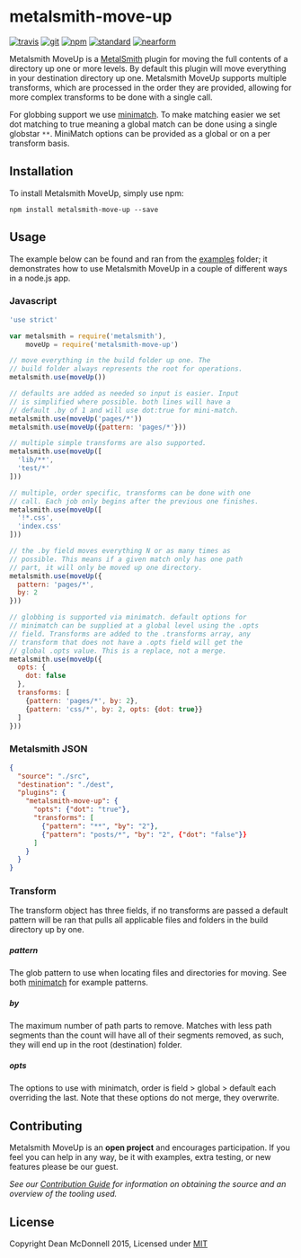 # metalsmith-move-up
[![travis][travis-badge]][travis-url]
[![git][git-badge]][git-url]
[![npm][npm-badge]][npm-url]
[![standard][standard-badge]][standard-url]
[![nearform][nearform-badge]][nearform-url]

Metalsmith MoveUp is a [MetalSmith][] plugin for moving the full contents of a directory up one or more
levels. By default this plugin will move everything in your destination directory up one. Metalsmith MoveUp
supports multiple transforms, which are processed in the order they are provided, allowing for more complex
transforms to be done with a single call.

For globbing support we use [minimatch][]. To make matching easier we set dot matching to true meaning a global
match can be done using a single globstar `**`. MiniMatch options can be provided as a global or on a per transform
basis.

## Installation
To install Metalsmith MoveUp, simply use npm:

```
npm install metalsmith-move-up --save
```

## Usage
The example below can be found and ran from the [examples](./examples/) folder; it demonstrates
how to use Metalsmith MoveUp in a couple of different ways in a node.js app.

### Javascript
```javascript
'use strict'

var metalsmith = require('metalsmith'),
    moveUp = require('metalsmith-move-up')

// move everything in the build folder up one. The
// build folder always represents the root for operations.
metalsmith.use(moveUp())

// defaults are added as needed so input is easier. Input
// is simplified where possible. both lines will have a
// default .by of 1 and will use dot:true for mini-match.
metalsmith.use(moveUp('pages/*'))
metalsmith.use(moveUp({pattern: 'pages/*'}))

// multiple simple transforms are also supported.
metalsmith.use(moveUp([
  'lib/**',
  'test/*'
]))

// multiple, order specific, transforms can be done with one
// call. Each job only begins after the previous one finishes.
metalsmith.use(moveUp([
  '!*.css',
  'index.css'
]))

// the .by field moves everything N or as many times as
// possible. This means if a given match only has one path
// part, it will only be moved up one directory.
metalsmith.use(moveUp({
  pattern: 'pages/*',
  by: 2
}))

// globbing is supported via minimatch. default options for
// minimatch can be supplied at a global level using the .opts
// field. Transforms are added to the .transforms array, any
// transform that does not have a .opts field will get the
// global .opts value. This is a replace, not a merge.
metalsmith.use(moveUp({
  opts: {
    dot: false
  },
  transforms: [
    {pattern: 'pages/*', by: 2},
    {pattern: 'css/*', by: 2, opts: {dot: true}}
  ]
}))
```

### Metalsmith JSON
```json
{
  "source": "./src",
  "destination": "./dest",
  "plugins": {
    "metalsmith-move-up": {
      "opts": {"dot": "true"},
      "transforms": [
        {"pattern": "**", "by": "2"},
        {"pattern": "posts/*", "by": "2", {"dot": "false"}}
      ]
    }
  }
}
```

### Transform
The transform object has three fields, if no transforms are passed a default pattern will be ran that
pulls all applicable files and folders in the build directory up by one.

##### _pattern_
The glob pattern to use when locating files and directories for moving. See both [minimatch][] for
example patterns.

##### _by_
The maximum number of path parts to remove. Matches with less path segments than the count will have
all of their segments removed, as such, they will end up in the root (destination) folder.

##### _opts_
The options to use with minimatch, order is field > global > default each overriding the last. Note
that these options do not merge, they overwrite.

## Contributing
Metalsmith MoveUp is an __open project__ and encourages participation. If you feel you can help in
any way, be it with examples, extra testing, or new features please be our guest.

_See our [Contribution Guide][] for information on obtaining the source and an overview of the tooling used._

## License

Copyright Dean McDonnell 2015, Licensed under [MIT](./LICENSE)

[travis-badge]: https://img.shields.io/travis/mcdonnelldean/metalsmith-move-up.svg?style=flat-square
[travis-url]: https://travis-ci.org/mcdonnelldean/metalsmith-move-up
[git-badge]: https://img.shields.io/github/release/mcdonnelldean/metalsmith-move-up.svg?style=flat-square
[git-url]: https://github.com/mcdonnelldean/metalsmith-move-up/releases
[npm-badge]: https://img.shields.io/npm/v/metalsmith-move-up.svg?style=flat-square
[npm-url]: https://npmjs.org/package/metalsmith-move-up
[standard-badge]: https://img.shields.io/badge/code%20style-standard-blue.svg?style=flat-square
[standard-url]: https://npmjs.org/package/standard
[nearform-badge]: https://img.shields.io/badge/sponsored%20by-nearForm-red.svg?style=flat-square
[nearform-url]: http://nearform.com
[Metalsmith]: http://metalsmith.io
[MultiMatch]: https://www.npmjs.com/package/minimatch
[MiniMatch]: https://www.npmjs.com/package/minimatch
[Contribution Guide]: ./CONTRIBUTING.md
